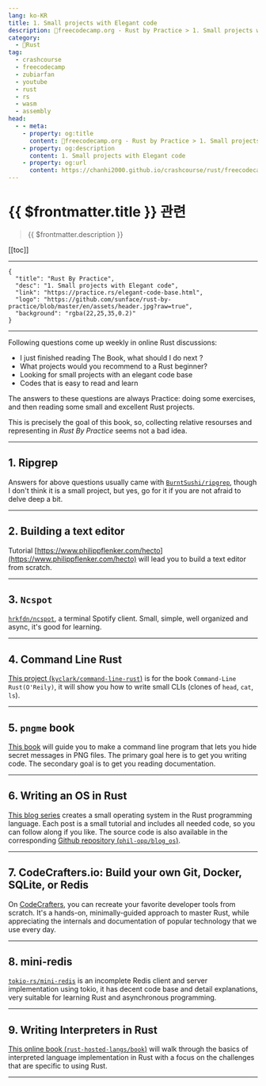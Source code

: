 ```yaml
---
lang: ko-KR
title: 1. Small projects with Elegant code
description: 🦀freecodecamp.org - Rust by Practice > 1. Small projects with Elegant code
category: 
  - 🦀Rust
tag: 
  - crashcourse
  - freecodecamp
  - zubiarfan
  - youtube
  - rust
  - rs
  - wasm
  - assembly
head:
  - - meta:
    - property: og:title
      content: 🦀freecodecamp.org - Rust by Practice > 1. Small projects with Elegant code
    - property: og:description
      content: 1. Small projects with Elegant code
    - property: og:url
      content: https://chanhi2000.github.io/crashcourse/rust/freecodecamp-rust-by-practice/01.html
---
```


# {{ $frontmatter.title }} 관련

> {{ $frontmatter.description }}

[[toc]]

---

```component VPCard
{
  "title": "Rust By Practice",
  "desc": "1. Small projects with Elegant code",
  "link": "https://practice.rs/elegant-code-base.html",
  "logo": "https://github.com/sunface/rust-by-practice/blob/master/en/assets/header.jpg?raw=true",
  "background": "rgba(22,25,35,0.2)"
}
```

<!-- https://practice.rs/elegant-code-base.html -->

---

Following questions come up weekly in online Rust discussions:

- I just finished reading The Book, what should I do next ?
- What projects would you recommend to a Rust beginner?
- Looking for small projects with an elegant code base
- Codes that is easy to read and learn

The answers to these questions are always Practice: doing some exercises, and then reading some small and excellent Rust projects.

This is precisely the goal of this book, so, collecting relative resourses and representing in _Rust By Practice_ seems not a bad idea.

---

## 1. Ripgrep

Answers for above questions usually came with [<FontIcon icon="iconfont icon-github"/>`BurntSushi/ripgrep`](https://github.com/BurntSushi/ripgrep), though I don't think it is a small project, but yes, go for it if you are not afraid to delve deep a bit.

---

## 2. Building a text editor

Tutorial [https://www.philippflenker.com/hecto](https://www.philippflenker.com/hecto) will lead you to build a text editor from scratch.

---

## 3. `Ncspot`

[<FontIcon icon="iconfont icon-github"/>`hrkfdn/ncspot`](https://github.com/hrkfdn/ncspot), a terminal Spotify client. Small, simple, well organized and async, it's good for learning.

---

## 4. Command Line Rust

[This project <FontIcon icon="iconfont icon-github"/>(`kyclark/command-line-rust`)](https://github.com/kyclark/command-line-rust) is for the book `Command-Line Rust(O'Reily)`, it will show you how to write small CLIs (clones of `head`, `cat`, `ls`).

---

## 5. `pngme` book

[This book](https://picklenerd.github.io/pngme_book) will guide you to make a command line program that lets you hide secret messages in PNG files. The primary goal here is to get you writing code. The secondary goal is to get you reading documentation.

---

## 6. Writing an OS in Rust

[This blog series](https://os.phil-opp.com) creates a small operating system in the Rust programming language. Each post is a small tutorial and includes all needed code, so you can follow along if you like. The source code is also available in the corresponding [Github repository (<FontIcon icon="iconfont icon-github"/>`phil-opp/blog_os`)](https://github.com/phil-opp/blog_os).

---

## 7. CodeCrafters.io: Build your own Git, Docker, SQLite, or Redis

On [CodeCrafters](https://codecrafters.io/for/rust), you can recreate your favorite developer tools from scratch. It's a hands-on, minimally-guided approach to master Rust, while appreciating the internals and documentation of popular technology that we use every day.

---

## 8. mini-redis

[<FontIcon icon="iconfont icon-github"/>`tokio-rs/mini-redis`](https://github.com/tokio-rs/mini-redis) is an incomplete Redis client and server implementation using tokio, it has decent code base and detail explanations, very suitable for learning Rust and asynchronous programming.

---

## 9. Writing Interpreters in Rust

[This online book (<FontIcon icon="iconfont icon-github"/>`rust-hosted-langs/book`)](https://github.com/rust-hosted-langs/book) will walk through the basics of interpreted language implementation in Rust with a focus on the challenges that are specific to using Rust.

---

<TagLinks />